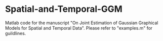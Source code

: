 # Spatial-and-Temporal-GGM

Matlab code for the manuscript "On Joint Estimation of Gaussian Graphical Models for Spatial and Temporal Data". Please refer to "examples.m" for guildlines.
